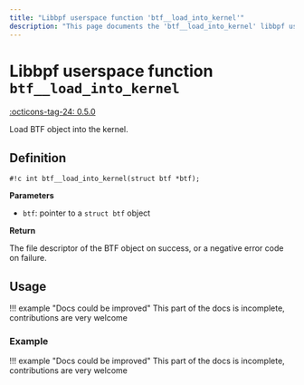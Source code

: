 ```yaml
---
title: "Libbpf userspace function 'btf__load_into_kernel'"
description: "This page documents the 'btf__load_into_kernel' libbpf userspace function, including its definition, usage, and examples."
---
```

# Libbpf userspace function `btf__load_into_kernel`

<!-- [LIBBPF_TAG] -->
[:octicons-tag-24: 0.5.0](https://github.com/libbpf/libbpf/releases/tag/v0.5.0)
<!-- [/LIBBPF_TAG] -->

Load BTF object into the kernel.

## Definition

`#!c int btf__load_into_kernel(struct btf *btf);`

**Parameters**

- `btf`: pointer to a `struct btf` object

**Return**

The file descriptor of the BTF object on success, or a negative error code on failure.

## Usage

!!! example "Docs could be improved"
    This part of the docs is incomplete, contributions are very welcome

### Example

!!! example "Docs could be improved"
    This part of the docs is incomplete, contributions are very welcome
